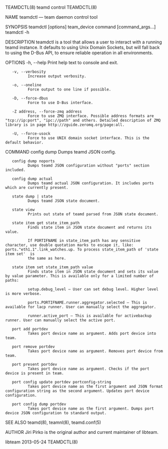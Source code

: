 TEAMDCTL(8)                                                                                     teamd control                                                                                     TEAMDCTL(8)



NAME
       teamdctl — team daemon control tool

SYNOPSIS
       teamdctl [options] team_device command [command_args...]
       teamdctl -h

DESCRIPTION
       teamdctl is a tool that allows a user to interact with a running teamd instance.  It defaults to using Unix Domain Sockets, but will fall back to using the D-Bus API, to ensure reliable operation in
       all environments.

OPTIONS
       -h, --help
              Print help text to console and exit.

       -v, --verbosity
              Increase output verbosity.

       -o, --oneline
              Force output to one line if possible.

       -D, --force-dbus
              Force to use D-Bus interface.

       -Z address, --force-zmq address
              Force to use ZMQ interface. Possible address formats are "tcp://ip:port", "ipc://path" and others. Detailed description of ZMQ library is in page http://zguide.zeromq.org/page:all.

       -U, --force-usock
              Force to use UNIX domain socket interface. This is the default behavior.

COMMAND
       config dump
              Dumps teamd JSON config.

       config dump noports
              Dumps teamd JSON configuration without "ports" section included.

       config dump actual
              Dumps teamd actual JSON configuration. It includes ports which are currently present.

       state dump | state
              Dumps teamd JSON state document.

       state view
              Prints out state of teamd parsed from JSON state document.

       state item get state_item_path
              Finds state item in JSON state document and returns its value.

              If PORTIFNAME in state_item_path has any sensitive character, use double quotation marks to escape it, like: ports."eth1.1".link_watches.up. To process state_item_path of 'state item set'  is
              the same as here.

       state item set state_item_path value
              Finds state item in JSON state document and sets its value by value parameter. This is available only for a limited number of paths:

              setup.debug_level — User can set debug level. Higher level is more verbose.

              ports.PORTIFNAME.runner.aggregator.selected — This is available for lacp runner. User can manually select the aggregator.

              runner.active_port — This is available for activebackup runner. User can manually select the active port.

       port add portdev
              Takes port device name as argument. Adds port device into team.

       port remove portdev
              Takes port device name as argument. Removes port device from team.

       port present portdev
              Takes port device name as argument. Checks if the port device is present in team.

       port config update portdev portconfig-string
              Takes port device name as the first argument and JSON format configuration string as the second argument. Updates port device configuration.

       port config dump portdev
              Takes port device name as the first argument. Dumps port device JSON configuration to standard output.

SEE ALSO
       teamd(8), teamnl(8), teamd.conf(5)

AUTHOR
       Jiri Pirko is the original author and current maintainer of libteam.



libteam                                                                                           2013-05-24                                                                                      TEAMDCTL(8)
